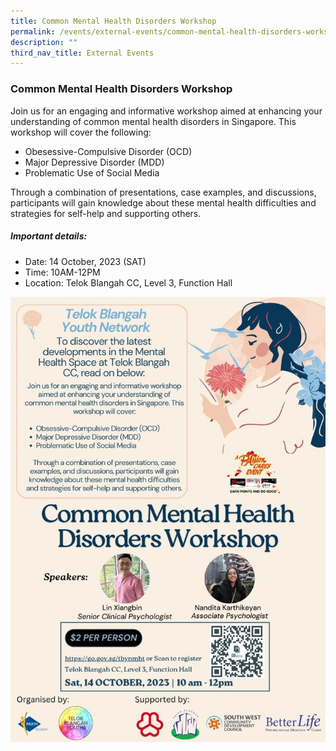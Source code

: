 ```yaml
---
title: Common Mental Health Disorders Workshop
permalink: /events/external-events/common-mental-health-disorders-workshop/
description: ""
third_nav_title: External Events
---
```

### Common Mental Health Disorders Workshop
Join us for an engaging and informative workshop aimed at enhancing your understanding of common mental health disorders in Singapore. This workshop will cover the following:

* Obesessive-Compulsive Disorder (OCD)
* Major Depressive Disorder (MDD)
* Problematic Use of Social Media

Through a combination of presentations, case examples, and discussions, participants will gain knowledge about these mental health difficulties and strategies for self-help and supporting others.

##### Important details:
* Date: 14 October, 2023 (SAT)
* Time: 10AM-12PM
* Location: Telok Blangah CC, Level 3, Function Hall

![](/images/common%20mental%20health%20disorders%20workshop.jpeg)